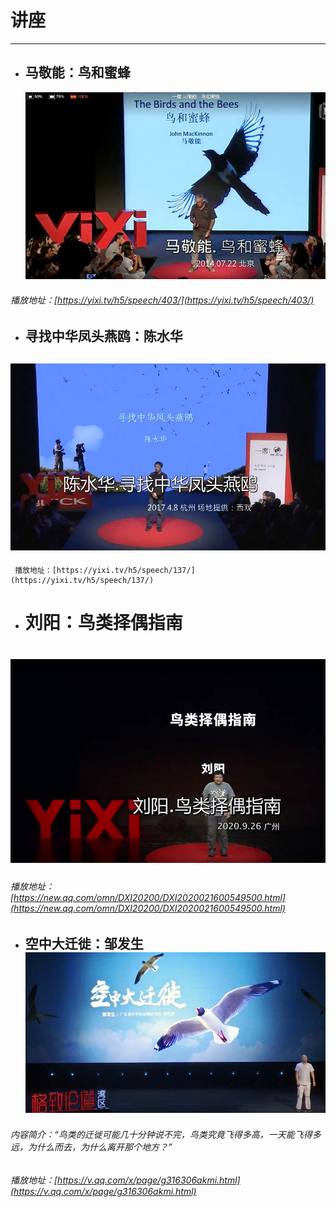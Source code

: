 # 讲座

---

* ## 马敬能：鸟和蜜蜂

  ![](/assets/鸟和蜜蜂.jpg)

###### 播放地址：[https://yixi.tv/h5/speech/403/](https://yixi.tv/h5/speech/403/)

* ## 寻找中华凤头燕鸥：陈水华

## ![](/assets/寻找中华凤头燕鸥.jpg)

```
 播放地址：[https://yixi.tv/h5/speech/137/](https://yixi.tv/h5/speech/137/)
```

* # 刘阳：鸟类择偶指南

#     ![](/assets/择偶.jpg)

######     播放地址：[https://new.qq.com/omn/DXI20200/DXI2020021600549500.html](https://new.qq.com/omn/DXI20200/DXI2020021600549500.html)

###### 

* ## 空中大迁徙：邹发生![](/assets/空中大迁徙.jpg)

###### 内容简介：“鸟类的迁徙可能几十分钟说不完，鸟类究竟飞得多高，一天能飞得多远，为什么而去，为什么离开那个地方？”

###### 播放地址：[https://v.qq.com/x/page/g316306akmi.html](https://v.qq.com/x/page/g316306akmi.html)



